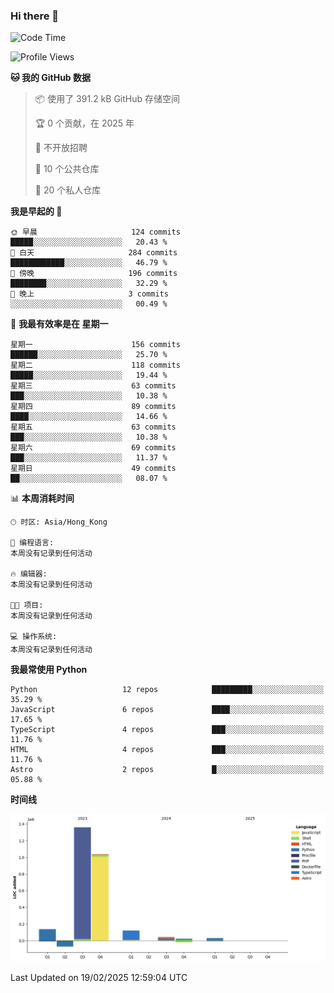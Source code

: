 ### Hi there 👋

<!--
**Mrzqd/Mrzqd** is a ✨ _special_ ✨ repository because its `README.md` (this file) appears on your GitHub profile.

Here are some ideas to get you started:

- 🔭 I’m currently working on ...
- 🌱 I’m currently learning ...
- 👯 I’m looking to collaborate on ...
- 🤔 I’m looking for help with ...
- 💬 Ask me about ...
- 📫 How to reach me: ...
- 😄 Pronouns: ...
- ⚡ Fun fact: ...
-->
<!--START_SECTION:waka-->
![Code Time](http://img.shields.io/badge/Code%20Time-260%20hrs%2011%20mins-blue)

![Profile Views](http://img.shields.io/badge/%E4%B8%AA%E4%BA%BA%E8%B5%84%E6%96%99%E8%A7%82%E7%9C%8B%E6%AC%A1%E6%95%B0-1-blue)

**🐱 我的 GitHub 数据** 

> 📦  使用了 391.2 kB GitHub 存储空间 
 > 
> 🏆 0 个贡献，在 2025 年
 > 
> 🚫 不开放招聘
 > 
> 📜 10 个公共仓库 
 > 
> 🔑 20 个私人仓库 
 > 
**我是早起的 🐤** 

```text
🌞 早晨                     124 commits         █████░░░░░░░░░░░░░░░░░░░░   20.43 % 
🌆 白天                     284 commits         ████████████░░░░░░░░░░░░░   46.79 % 
🌃 傍晚                     196 commits         ████████░░░░░░░░░░░░░░░░░   32.29 % 
🌙 晚上                     3 commits           ░░░░░░░░░░░░░░░░░░░░░░░░░   00.49 % 
```
📅 **我最有效率是在 星期一** 

```text
星期一                      156 commits         ██████░░░░░░░░░░░░░░░░░░░   25.70 % 
星期二                      118 commits         █████░░░░░░░░░░░░░░░░░░░░   19.44 % 
星期三                      63 commits          ███░░░░░░░░░░░░░░░░░░░░░░   10.38 % 
星期四                      89 commits          ████░░░░░░░░░░░░░░░░░░░░░   14.66 % 
星期五                      63 commits          ███░░░░░░░░░░░░░░░░░░░░░░   10.38 % 
星期六                      69 commits          ███░░░░░░░░░░░░░░░░░░░░░░   11.37 % 
星期日                      49 commits          ██░░░░░░░░░░░░░░░░░░░░░░░   08.07 % 
```


📊 **本周消耗时间** 

```text
🕑︎ 时区: Asia/Hong_Kong

💬 编程语言: 
本周没有记录到任何活动

🔥 编辑器: 
本周没有记录到任何活动

🐱‍💻 项目: 
本周没有记录到任何活动

💻 操作系统: 
本周没有记录到任何活动
```

**我最常使用 Python** 

```text
Python                   12 repos            █████████░░░░░░░░░░░░░░░░   35.29 % 
JavaScript               6 repos             ████░░░░░░░░░░░░░░░░░░░░░   17.65 % 
TypeScript               4 repos             ███░░░░░░░░░░░░░░░░░░░░░░   11.76 % 
HTML                     4 repos             ███░░░░░░░░░░░░░░░░░░░░░░   11.76 % 
Astro                    2 repos             █░░░░░░░░░░░░░░░░░░░░░░░░   05.88 % 
```



**时间线**

![Lines of Code chart](https://raw.githubusercontent.com/Mrzqd/Mrzqd/main/assets/bar_graph.png)


 Last Updated on 19/02/2025 12:59:04 UTC
<!--END_SECTION:waka-->
